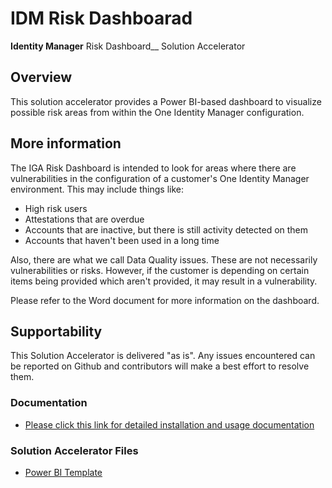 # IDM Risk Dashboarad
__Identity Manager__ Risk Dashboard__ Solution Accelerator

## Overview
This solution accelerator provides a Power BI-based dashboard to visualize possible risk areas from within the One Identity Manager configuration.

## More information
The IGA Risk Dashboard is intended to look for areas where there are vulnerabilities in the configuration of a customer's One Identity Manager environment.  This may include things like:
- High risk users
- Attestations that are overdue
- Accounts that are inactive, but there is still activity detected on them
- Accounts that haven't been used in a long time

Also, there are what we call Data Quality issues.  These are not necessarily vulnerabilities or risks.  However, if the customer is depending on certain items being provided which aren't provided, it may result in a vulnerability.

Please refer to the Word document for more information on the dashboard.

## Supportability
This Solution Accelerator is delivered "as is".  Any issues encountered can be reported on Github and contributors will make a best effort to resolve them.

### Documentation
- [Please click this link for detailed installation and usage documentation](https://github.com/OneIdentity/IdentityManager.IGARiskDashboard/raw/main/One%20Identity%20Manager%20Risk%20Dashboard%20Solution%20Accelerator.docx)

### Solution Accelerator Files
- [Power BI Template](https://github.com/OneIdentity/IdentityManager.IGARiskDashboard/raw/main/IGARisk.pbit)


